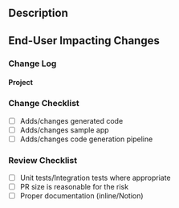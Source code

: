 ## Description

<!-- Please include the Linear issue link. -->

## End-User Impacting Changes

<!-- Fill out the below sections only if the change impacts an end-user (e.g., UI/UX, copy, permissions, etc). -->

### Change Log

<!-- How would you describe the change to third party developers? -->
#### Project

<!-- If this is part of a larger project of work, link that here -->

### Change Checklist

- [ ] Adds/changes generated code
- [ ] Adds/changes sample app
- [ ] Adds/changes code generation pipeline

### Review Checklist

- [ ] Unit tests/Integration tests where appropriate
- [ ] PR size is reasonable for the risk
- [ ] Proper documentation (inline/Notion)

